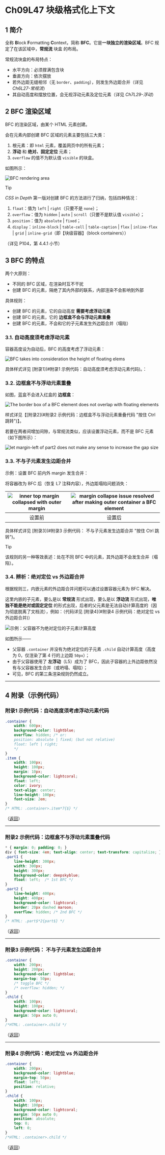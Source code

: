 # Ch09L47 块级格式化上下文



## 1 简介

全称 **B**lock **F**ormatting **C**ontext，简称 **BFC**。它是**一块独立的渲染区域**。BFC 规定了在该区域中，**常规流** <kbd>块盒</kbd> 的布局。

常规流块盒的布局特点：

- 水平方向：必须撑满包含块
- 垂直方向：依次摆放
- 若外边距无缝相邻（无 `border`、`padding`），则发生外边距合并（详见 *Ch6L27-常规流*）
- 其自动高度和摆放位置，会无视浮动元素及定位元素（详见 *Ch7L29-浮动*）



## 2 BFC 渲染区域

BFC 的渲染区域，由某个 HTML 元素创建。

会在元素内部创建 BFC 区域的元素主要包括三大类：

1. 根元素：即 `html` 元素，覆盖网页中的所有元素；
2. **浮动** 和 **绝对、固定定位** 元素；
3. `overflow` 的值不为默认值 `visible` 的块盒。

如图所示：

![BFC rendering area](../assets/47-1.png)

> [!tip]
>
> *CSS in Depth* 第一版对创建 BFC 的方法进行了归纳，包括四种情况：
>
> 1. `float`：值为 `left` | `right`（只要不是 `none`）；
> 2. `overflow`：值为 `hidden` | `auto` | `scroll`（只要不是默认值 `visible`）；
> 3. `position`：值为 `absolute` | `fixed`；
> 4. `display`：`inline-block` | `table-cell` | `table-caption` | `flex` | `inline-flex` | `grid` | `inline-grid`（即【块级容器】（block containers））
>
> （详见 P104，第 4.4.1 小节）



## 3 BFC 的特点

两个大原则：

- 不同的 BFC 区域，在渲染时互不干扰
- 创建 BFC 的元素，隔绝了其内外部的联系，内部渲染不会影响到外部

具体规则：

- 创建 BFC 的元素，它的自动高度 **需要考虑浮动元素**
- 创建 BFC 的元素，它的 **边框盒不会与浮动元素重叠**
- 创建 BFC 的元素，不会和它的子元素发生外边距合并（塌陷）



### 3.1. 自动高度须考虑浮动元素

容器高度设为自动后，BFC 的高度考虑了浮动元素：

![BFC takes into consideration the height of floating elems](../assets/47-2.png)

具体样式详见 [附录1](#附录1 示例代码：自动高度须考虑浮动元素代码)。<a name="app1_back"></a>：



### 3.2. 边框盒不与浮动元素重叠

如图，蓝盒不会进入红盒的 **边框盒**：

![The border box of a BFC element does not overlap with floating elements](../assets/47-3.png)

样式详见【[附录2](#附录2  示例代码：边框盒不与浮动元素重叠代码 "按住 Ctrl 跳转")】。 <a name="app2_back"></a>



若要在两者间增加间隙，与常规流类似，应该设置浮动元素，而不是 BFC 元素（如下图所示）：

![let margin-left of part2 does not make any sense to increase the gap size](../assets/47-4.png)



### 3.3. 不与子元素发生边距合并

示例：设置 BFC 前内外 margin 发生合并：

将容器改为 BFC 后（恢复 L7 注释内容），外边距塌陷问题消失：

| ![inner top margin collapsed with outer margin](../assets/47-5.png) | ![margin collapse issue resolved after making outer container a BFC element](../assets/47-6.png) |
| :----------------------------------------------------------: | :----------------------------------------------------------: |
|                            设置前                            |                            设置后                            |

具体样式详见 [附录3](#附录3 示例代码： 不与子元素发生边距合并 "按住 Ctrl 跳转")。 <a name="app3_back"></a>

> [!tip]
>
> 该规则的另一种等效表述：处在不同 BFC 中的元素，其外边距不会发生合并（塌陷）。



### 3.4. 辨析：绝对定位 vs 外边距合并

根据规则三，内嵌元素的外边距合并问题可以通过设置容器元素为 BFC 解决。

这里内嵌的子元素，要么是以 **常规流** 形式出现，要么是以 **浮动流** 形式出现，**唯独不能是绝对或固定定位** 的形式出现，后者的父元素是无法自动计算高度的（因为彻底脱离了文档流），例如：（代码详见 [附录4](#附录4 示例代码：绝对定位 vs 外边距合并)）<a name="app4_back"></a>

![示例：父容器不为绝对定位的子元素计算高度](../assets/47-7.png)

如图所示——

- 父容器 `.container` 并没有为绝对定位的子元素 `.child` 自动计算高度（高度为 0，仅渲染了第 4 行的上边距 `50px`）；
- 由于父容器使用了 **左浮动**（L5）成为了 BFC，因此子容器的上外边距依然没有与父容器发生合并（或坍塌、塌陷）；
- 可见，BFC 的第三条渲染规则仍然成立。



---

## 4 附录（示例代码）

### 附录1 示例代码：自动高度须考虑浮动元素代码

```css
.container {
    width: 600px;
    background-color: lightblue;
    overflow: hidden; /* or:
    position: absolute | fixed; (but not relative)
    float: left | right;
    */
}
.item {
    width: 100px;
    height: 100px;
    margin: 10px;
    background-color: lightcoral;
    float: left;
    color: ivory;
    text-align: center;
    line-height: 100px;
    font-size: 2em;
}
/* HTML: .container>.item*7{$} */
```

（[返回](#app1_back "按住 Ctrl 返回")）

---



### 附录2  示例代码：边框盒不与浮动元素重叠代码

```css
* { margin: 0; padding: 0; }
div { font-size: 4em; text-align: center; text-transform: capitalize; }
.part1 {
    line-height: 300px;
    width: 300px;
    height: 300px;
    background-color: deepskyblue;
    float: left;  /* 1st BFC */
}
.part2 {
    line-height: 400px;
    height: 400px;
    background-color: lightcoral;
    border: 20px dashed maroon;
    overflow: hidden; /* 2nd BFC */
}
/* HTML: .part$*2{part$} */
```

（[返回](#app2_back "按住 Ctrl 返回")）

---



### 附录3 示例代码： 不与子元素发生边距合并

```css
.container {
    width: 200px;
    height: 200px;
    background-color: lightblue;
    margin-top: 50px;
    /* toggle BFC */
    /* overflow: hidden; */
}
.child {
    width: 100px;
    height: 100px;
    background-color: lightcoral;
    margin: 50px auto 0;
}
/*HTML: .container>.child */
```

（[返回](#app3_back "按住 Ctrl 返回")）

---



### 附录4 示例代码：绝对定位 vs 外边距合并

```css
.container {
    width: 200px;
    background-color: lightblue;
    margin-top: 50px;
    float: left;
    position: relative;
}
.child {
    width: 100px;
    height: 100px;
    background-color: lightcoral;
    margin: 50px auto 0;
    position: absolute;
    top: 0;
    left: 0;
}
/*HTML: .container>.child */
```

（[返回](#app4_back "按住 Ctrl 单击返回")）
